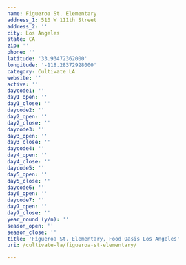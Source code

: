 ```yaml
---
name: Figueroa St. Elementary
address_1: 510 W 111th Street
address_2: ''
city: Los Angeles
state: CA
zip: ''
phone: ''
latitude: '33.93472362000'
longitude: '-118.28372928000'
category: Cultivate LA
website: ''
active: ''
daycode1: ''
day1_open: ''
day1_close: ''
daycode2: ''
day2_open: ''
day2_close: ''
daycode3: ''
day3_open: ''
day3_close: ''
daycode4: ''
day4_open: ''
day4_close: ''
daycode5: ''
day5_open: ''
day5_close: ''
daycode6: ''
day6_open: ''
daycode7: ''
day7_open: ''
day7_close: ''
year_round (y/n): ''
season_open: ''
season_close: ''
title: 'Figueroa St. Elementary, Food Oasis Los Angeles'
uri: /cultivate-la/figueroa-st-elementary/

---
```

